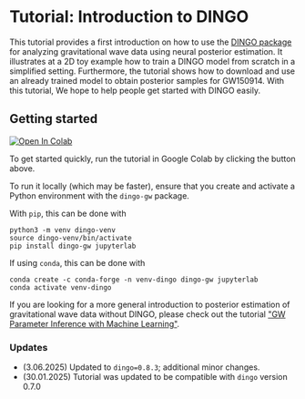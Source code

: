 # Tutorial: Introduction to DINGO

This tutorial provides a first introduction on how to use the [DINGO package](https://github.com/dingo-gw/dingo) for analyzing gravitational wave data using neural posterior estimation.
It illustrates at a 2D toy example how to train a DINGO model from scratch in a simplified setting. Furthermore, the tutorial shows how to download and use an already trained model to obtain posterior samples for GW150914. 
With this tutorial, We hope to help people get started with DINGO easily.

## Getting started
[![Open In Colab](https://colab.research.google.com/assets/colab-badge.svg)](https://colab.research.google.com/github/annalena-k/tutorial-dingo-introduction/blob/main/DINGO_Tutorial.ipynb)

To get started quickly, run the tutorial in Google Colab by clicking the button above. 

To run it locally (which may be faster), ensure that you create and activate a Python environment with the `dingo-gw` package. 

With `pip`, this can be done with
```
python3 -m venv dingo-venv
source dingo-venv/bin/activate
pip install dingo-gw jupyterlab
```

If using `conda`, this can be done with
```
conda create -c conda-forge -n venv-dingo dingo-gw jupyterlab
conda activate venv-dingo
```

If you are looking for a more general introduction to posterior estimation of gravitational wave data without DINGO, please check out the tutorial ["GW Parameter Inference with Machine Learning"](https://github.com/stephengreen/gw-school-corfu-2023).

### Updates
* (3.06.2025) Updated to `dingo=0.8.3`; additional minor changes.
* (30.01.2025) Tutorial was updated to be compatible with `dingo` version 0.7.0
